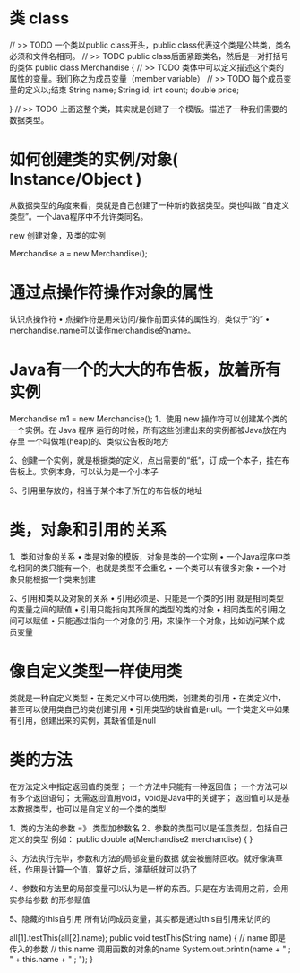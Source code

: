 # 类 class
// >> TODO 一个类以public class开头，public class代表这个类是公共类，类名必须和文件名相同。
// >> TODO public class后面紧跟类名，然后是一对打括号的类体
public class Merchandise {
    // >> TODO 类体中可以定义描述这个类的属性的变量。我们称之为成员变量（member variable）
    // >> TODO 每个成员变量的定义以;结束
    String name;
    String id;
    int count;
    double price;

}
// >> TODO 上面这整个类，其实就是创建了一个模版。描述了一种我们需要的数据类型。


# 如何创建类的实例/对象( Instance/Object )
从数据类型的角度来看，类就是自己创建了一种新的数据类型。类也叫做 “自定义类型”。一个Java程序中不允许类同名。

new 创建对象，及类的实例

Merchandise a = new Merchandise();

# 通过点操作符操作对象的属性
认识点操作符
• 点操作符是用来访问/操作前面实体的属性的，类似于“的” • merchandise.name可以读作merchandise的name。


# Java有一个的大大的布告板，放着所有实例
Merchandise m1 = new Merchandise();
1、使用 new 操作符可以创建某个类的一个实例。在 Java 程序 运行的时候，所有这些创建出来的实例都被Java放在内存里 一个叫做堆(heap)的、类似公告板的地方

2、创建一个实例，就是根据类的定义，点出需要的“纸”，订 成一个本子，挂在布告板上。实例本身，可以认为是一个小本子

3、引用里存放的，相当于某个本子所在的布告板的地址


# 类，对象和引用的关系
1、类和对象的关系
• 类是对象的模版，对象是类的一个实例
• 一个Java程序中类名相同的类只能有一个，也就是类型不会重名 • 一个类可以有很多对象
• 一个对象只能根据一个类来创建

2、引用和类以及对象的关系
• 引用必须是、只能是一个类的引用  就是相同类型的变量之间的赋值
• 引用只能指向其所属的类型的类的对象
• 相同类型的引用之间可以赋值
• 只能通过指向一个对象的引用，来操作一个对象，比如访问某个成员变量

# 像自定义类型一样使用类
类就是一种自定义类型
• 在类定义中可以使用类，创建类的引用
• 在类定义中，甚至可以使用类自己的类创建引用
• 引用类型的缺省值是null。一个类定义中如果有引用，创建出来的实例，其缺省值是null


# 类的方法
在方法定义中指定返回值的类型；
一个方法中只能有一种返回值；
一个方法可以有多个返回语句；
无需返回值用void，void是Java中的关键字；
返回值可以是基本数据类型，也可以是自定义的一个类的类型

1、类的方法的参数 =》 类型加参数名
2、参数的类型可以是任意类型，包括自己定义的类型
例如：
public double a(Merchandise2 merchandise) { }

3、方法执行完毕，参数和方法的局部变量的数据 就会被删除回收。就好像演草纸，作用是计算一个值，算好之后，演草纸就可以扔了

4、参数和方法里的局部变量可以认为是一样的东西。只是在方法调用之前，会用实参给参数 的形参赋值

5、隐藏的this自引用
所有访问成员变量，其实都是通过this自引用来访问的

all[1].testThis(all[2].name);
public void testThis(String name) {
    // name 即是 传入的参数
    // this.name 调用函数的对象的name
    System.out.println(name + " ; " + this.name + " ; ");
}


